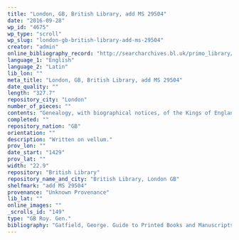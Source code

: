 ```yaml
---
title: "London, GB, British Library, add MS 29504"
date: "2016-09-28"
wp_id: "4675"
wp_type: "scroll"
wp_slug: "london-gb-british-library-add-ms-29504"
creator: "admin"
online_bibliography_record: "http://searcharchives.bl.uk/primo_library/libweb/action/display.do?tabs=detailsTab&ct=display&fn=search&doc=IAMS032-002021024&indx=1&recIds=IAMS032-002021024&recIdxs=0&elementId=0&renderMode=poppedOut&displayMode=full&frbrVersion=&dscnt=1&frbg=&scp.scps=scope%3A%28BL%29&tab=local&dstmp=1393298762049&srt=rank&mode=Basic&dum=true&vl(freeText0)=add+MS+29504&vid=IAMS_VU2"
language_1: "English"
language_2: "Latin"
lib_lon: ""
meta_title: "London, GB, British Library, add MS 29504"
date_quality: ""
length: "327.7"
repository_city: "London"
number_of_pieces: ""
contents: "Genealogy, with biographical notices, of the Kings of England, from \"Adelstan, primus dux de Saxonibus,\" to the coronation of Henry VI., in 1429. Latin . The preface begins, \"Finito dominio Britonuin post regem Cadwallader.\" On the dors is a genealogy of Scottish kings from Brut to Robert Bruce; and also of the Dukes of Normandy from Rollo to William the Bastard."
completed: ""
repository_nation: "GB"
orientation: ""
description: "Written on vellum."
prov_lon: ""
date_start: "1429"
prov_lat: ""
width: "22.9"
repository: "British Library"
repository_name_and_city: "British Library, London GB"
shelfmark: "add MS 29504"
provenance: "Unknown Provenance"
lib_lat: ""
online_images: ""
_scrolls_id: "149"
type: "GB Roy. Gen."
bibliography: "Gatfield, George. Guide to Printed Books and Manuscripts Relating to English and Foreign Heraldry and Genealogy Being a Classified Catalogue of Works of Those Branches of Literature. London: Mitchell and Hughes, 1892."
---
```




